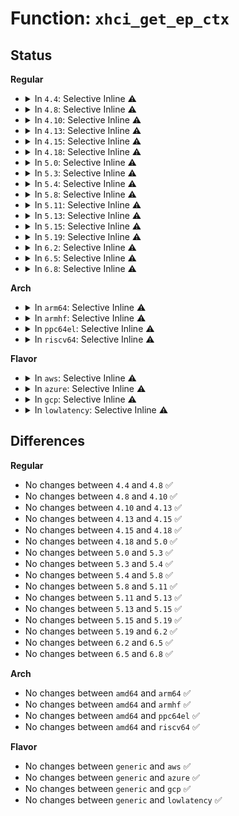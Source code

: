 # Function: <code>xhci_get_ep_ctx</code>

## Status
<b>Regular</b>
<ul>
<li>
<details>
<summary>In <code>4.4</code>: Selective Inline ⚠️</summary>

```c
struct xhci_ep_ctx *xhci_get_ep_ctx(struct xhci_hcd *xhci, struct xhci_container_ctx *ctx, unsigned int ep_index);
```

**Collision:** Unique Global

**Inline:** Selective

**Transformation:** False

**Instances:**

```
In drivers/usb/host/xhci-mem.c (ffffffff81653d80)
Location: drivers/usb/host/xhci-mem.c:557
Inline: True
Inline callers:
  - drivers/usb/host/xhci-mem.c:xhci_copy_ep0_dequeue_into_input_ctx
  - drivers/usb/host/xhci-mem.c:xhci_setup_addressable_virt_dev
  - drivers/usb/host/xhci-mem.c:xhci_endpoint_init
  - drivers/usb/host/xhci-mem.c:xhci_endpoint_zero
  - drivers/usb/host/xhci-mem.c:xhci_update_bw_info
  - drivers/usb/host/xhci-mem.c:xhci_endpoint_copy
  - drivers/usb/host/xhci-mem.c:xhci_endpoint_copy
Direct callers:
  - drivers/usb/host/xhci.c:xhci_urb_enqueue
  - drivers/usb/host/xhci.c:xhci_urb_enqueue
  - drivers/usb/host/xhci.c:xhci_alloc_streams
  - drivers/usb/host/xhci.c:xhci_free_streams
  - drivers/usb/host/xhci.c:xhci_cleanup_stalled_ring
  - drivers/usb/host/xhci-ring.c:prepare_transfer
  - drivers/usb/host/xhci-ring.c:xhci_find_new_dequeue_state
  - drivers/usb/host/xhci-ring.c:xhci_queue_intr_tx
  - drivers/usb/host/xhci-ring.c:xhci_queue_isoc_tx_prepare
  - drivers/usb/host/xhci-ring.c:handle_cmd_completion
  - drivers/usb/host/xhci-ring.c:finish_td
  - drivers/usb/host/xhci-ring.c:handle_tx_event
  - drivers/usb/host/xhci-ring.c:handle_tx_event
  - drivers/usb/host/xhci-dbg.c:xhci_dbg_ctx
```
**Symbols:**

```
ffffffff81653d80-ffffffff81653daf: xhci_get_ep_ctx (STB_GLOBAL)
```
</details>
</li>
<li>
<details>
<summary>In <code>4.8</code>: Selective Inline ⚠️</summary>

```c
struct xhci_ep_ctx *xhci_get_ep_ctx(struct xhci_hcd *xhci, struct xhci_container_ctx *ctx, unsigned int ep_index);
```

**Collision:** Unique Global

**Inline:** Selective

**Transformation:** False

**Instances:**

```
In drivers/usb/host/xhci-mem.c (ffffffff816b5676)
Location: drivers/usb/host/xhci-mem.c:569
Inline: True
Inline callers:
  - drivers/usb/host/xhci-mem.c:xhci_endpoint_copy
  - drivers/usb/host/xhci-mem.c:xhci_endpoint_copy
  - drivers/usb/host/xhci-mem.c:xhci_update_bw_info
  - drivers/usb/host/xhci-mem.c:xhci_endpoint_zero
  - drivers/usb/host/xhci-mem.c:xhci_endpoint_init
  - drivers/usb/host/xhci-mem.c:xhci_setup_addressable_virt_dev
  - drivers/usb/host/xhci-mem.c:xhci_copy_ep0_dequeue_into_input_ctx
Direct callers:
  - drivers/usb/host/xhci.c:xhci_free_streams
  - drivers/usb/host/xhci.c:xhci_alloc_streams
  - drivers/usb/host/xhci.c:xhci_cleanup_stalled_ring
  - drivers/usb/host/xhci.c:xhci_urb_enqueue
  - drivers/usb/host/xhci.c:xhci_urb_enqueue
  - drivers/usb/host/xhci-ring.c:xhci_queue_isoc_tx_prepare
  - drivers/usb/host/xhci-ring.c:xhci_queue_intr_tx
  - drivers/usb/host/xhci-ring.c:prepare_transfer
  - drivers/usb/host/xhci-ring.c:handle_tx_event
  - drivers/usb/host/xhci-ring.c:handle_tx_event
  - drivers/usb/host/xhci-ring.c:handle_cmd_completion
  - drivers/usb/host/xhci-ring.c:xhci_find_new_dequeue_state
  - drivers/usb/host/xhci-dbg.c:xhci_dbg_ctx
```
**Symbols:**

```
ffffffff816b4810-ffffffff816b483f: xhci_get_ep_ctx (STB_GLOBAL)
```
</details>
</li>
<li>
<details>
<summary>In <code>4.10</code>: Selective Inline ⚠️</summary>

```c
struct xhci_ep_ctx *xhci_get_ep_ctx(struct xhci_hcd *xhci, struct xhci_container_ctx *ctx, unsigned int ep_index);
```

**Collision:** Unique Global

**Inline:** Selective

**Transformation:** False

**Instances:**

```
In drivers/usb/host/xhci-mem.c (ffffffff816e3826)
Location: drivers/usb/host/xhci-mem.c:569
Inline: True
Inline callers:
  - drivers/usb/host/xhci-mem.c:xhci_endpoint_copy
  - drivers/usb/host/xhci-mem.c:xhci_endpoint_copy
  - drivers/usb/host/xhci-mem.c:xhci_update_bw_info
  - drivers/usb/host/xhci-mem.c:xhci_endpoint_zero
  - drivers/usb/host/xhci-mem.c:xhci_endpoint_init
  - drivers/usb/host/xhci-mem.c:xhci_setup_addressable_virt_dev
  - drivers/usb/host/xhci-mem.c:xhci_copy_ep0_dequeue_into_input_ctx
Direct callers:
  - drivers/usb/host/xhci.c:xhci_free_streams
  - drivers/usb/host/xhci.c:xhci_alloc_streams
  - drivers/usb/host/xhci.c:xhci_cleanup_stalled_ring
  - drivers/usb/host/xhci.c:xhci_urb_enqueue
  - drivers/usb/host/xhci.c:xhci_urb_enqueue
  - drivers/usb/host/xhci-ring.c:xhci_queue_isoc_tx_prepare
  - drivers/usb/host/xhci-ring.c:xhci_queue_intr_tx
  - drivers/usb/host/xhci-ring.c:prepare_transfer
  - drivers/usb/host/xhci-ring.c:handle_tx_event
  - drivers/usb/host/xhci-ring.c:handle_tx_event
  - drivers/usb/host/xhci-ring.c:handle_cmd_completion
  - drivers/usb/host/xhci-ring.c:xhci_find_new_dequeue_state
  - drivers/usb/host/xhci-dbg.c:xhci_dbg_ctx
```
**Symbols:**

```
ffffffff816e29c0-ffffffff816e29ef: xhci_get_ep_ctx (STB_GLOBAL)
```
</details>
</li>
<li>
<details>
<summary>In <code>4.13</code>: Selective Inline ⚠️</summary>

```c
struct xhci_ep_ctx *xhci_get_ep_ctx(struct xhci_hcd *xhci, struct xhci_container_ctx *ctx, unsigned int ep_index);
```

**Collision:** Unique Global

**Inline:** Selective

**Transformation:** False

**Instances:**

```
In drivers/usb/host/xhci-mem.c (ffffffff816f7866)
Location: drivers/usb/host/xhci-mem.c:523
Inline: True
Inline callers:
  - drivers/usb/host/xhci-mem.c:xhci_endpoint_copy
  - drivers/usb/host/xhci-mem.c:xhci_endpoint_copy
  - drivers/usb/host/xhci-mem.c:xhci_update_bw_info
  - drivers/usb/host/xhci-mem.c:xhci_endpoint_zero
  - drivers/usb/host/xhci-mem.c:xhci_endpoint_init
  - drivers/usb/host/xhci-mem.c:xhci_setup_addressable_virt_dev
  - drivers/usb/host/xhci-mem.c:xhci_copy_ep0_dequeue_into_input_ctx
Direct callers:
  - drivers/usb/host/xhci.c:xhci_free_streams
  - drivers/usb/host/xhci.c:xhci_alloc_streams
  - drivers/usb/host/xhci.c:xhci_cleanup_stalled_ring
  - drivers/usb/host/xhci.c:xhci_urb_enqueue
  - drivers/usb/host/xhci.c:xhci_urb_enqueue
  - drivers/usb/host/xhci-ring.c:xhci_queue_isoc_tx_prepare
  - drivers/usb/host/xhci-ring.c:xhci_queue_intr_tx
  - drivers/usb/host/xhci-ring.c:prepare_transfer
  - drivers/usb/host/xhci-ring.c:handle_tx_event
  - drivers/usb/host/xhci-ring.c:handle_tx_event
  - drivers/usb/host/xhci-ring.c:handle_cmd_completion
  - drivers/usb/host/xhci-ring.c:handle_cmd_completion
  - drivers/usb/host/xhci-ring.c:handle_cmd_completion
  - drivers/usb/host/xhci-ring.c:handle_cmd_completion
  - drivers/usb/host/xhci-ring.c:handle_cmd_completion
  - drivers/usb/host/xhci-ring.c:xhci_find_new_dequeue_state
```
**Symbols:**

```
ffffffff816f6ac0-ffffffff816f6aef: xhci_get_ep_ctx (STB_GLOBAL)
```
</details>
</li>
<li>
<details>
<summary>In <code>4.15</code>: Selective Inline ⚠️</summary>

```c
struct xhci_ep_ctx *xhci_get_ep_ctx(struct xhci_hcd *xhci, struct xhci_container_ctx *ctx, unsigned int ep_index);
```

**Collision:** Unique Global

**Inline:** Selective

**Transformation:** False

**Instances:**

```
In drivers/usb/host/xhci-mem.c (ffffffff817645a6)
Location: drivers/usb/host/xhci-mem.c:510
Inline: True
Inline callers:
  - drivers/usb/host/xhci-mem.c:xhci_endpoint_copy
  - drivers/usb/host/xhci-mem.c:xhci_endpoint_copy
  - drivers/usb/host/xhci-mem.c:xhci_update_bw_info
  - drivers/usb/host/xhci-mem.c:xhci_endpoint_zero
  - drivers/usb/host/xhci-mem.c:xhci_endpoint_init
  - drivers/usb/host/xhci-mem.c:xhci_setup_addressable_virt_dev
  - drivers/usb/host/xhci-mem.c:xhci_copy_ep0_dequeue_into_input_ctx
Direct callers:
  - drivers/usb/host/xhci.c:xhci_free_streams
  - drivers/usb/host/xhci.c:xhci_alloc_streams
  - drivers/usb/host/xhci.c:xhci_cleanup_stalled_ring
  - drivers/usb/host/xhci.c:xhci_urb_enqueue
  - drivers/usb/host/xhci.c:xhci_urb_enqueue
  - drivers/usb/host/xhci-ring.c:xhci_queue_isoc_tx_prepare
  - drivers/usb/host/xhci-ring.c:xhci_queue_intr_tx
  - drivers/usb/host/xhci-ring.c:prepare_transfer
  - drivers/usb/host/xhci-ring.c:handle_tx_event
  - drivers/usb/host/xhci-ring.c:handle_tx_event
  - drivers/usb/host/xhci-ring.c:handle_cmd_completion
  - drivers/usb/host/xhci-ring.c:handle_cmd_completion
  - drivers/usb/host/xhci-ring.c:handle_cmd_completion
  - drivers/usb/host/xhci-ring.c:handle_cmd_completion
  - drivers/usb/host/xhci-ring.c:handle_cmd_completion
  - drivers/usb/host/xhci-ring.c:xhci_find_new_dequeue_state
  - drivers/usb/host/xhci-debugfs.c:xhci_endpoint_context_show
```
**Symbols:**

```
ffffffff81763530-ffffffff8176355f: xhci_get_ep_ctx (STB_GLOBAL)
```
</details>
</li>
<li>
<details>
<summary>In <code>4.18</code>: Selective Inline ⚠️</summary>

```c
struct xhci_ep_ctx *xhci_get_ep_ctx(struct xhci_hcd *xhci, struct xhci_container_ctx *ctx, unsigned int ep_index);
```

**Collision:** Unique Global

**Inline:** Selective

**Transformation:** False

**Instances:**

```
In drivers/usb/host/xhci-mem.c (ffffffff817a4815)
Location: drivers/usb/host/xhci-mem.c:514
Inline: True
Inline callers:
  - drivers/usb/host/xhci-mem.c:xhci_endpoint_copy
  - drivers/usb/host/xhci-mem.c:xhci_endpoint_copy
  - drivers/usb/host/xhci-mem.c:xhci_update_bw_info
  - drivers/usb/host/xhci-mem.c:xhci_endpoint_zero
  - drivers/usb/host/xhci-mem.c:xhci_endpoint_init
  - drivers/usb/host/xhci-mem.c:xhci_setup_addressable_virt_dev
  - drivers/usb/host/xhci-mem.c:xhci_copy_ep0_dequeue_into_input_ctx
Direct callers:
  - drivers/usb/host/xhci.c:xhci_free_streams
  - drivers/usb/host/xhci.c:xhci_alloc_streams
  - drivers/usb/host/xhci.c:xhci_cleanup_stalled_ring
  - drivers/usb/host/xhci.c:xhci_urb_enqueue
  - drivers/usb/host/xhci.c:xhci_urb_enqueue
  - drivers/usb/host/xhci-ring.c:xhci_queue_isoc_tx_prepare
  - drivers/usb/host/xhci-ring.c:xhci_queue_intr_tx
  - drivers/usb/host/xhci-ring.c:prepare_transfer
  - drivers/usb/host/xhci-ring.c:handle_tx_event
  - drivers/usb/host/xhci-ring.c:handle_tx_event
  - drivers/usb/host/xhci-ring.c:finish_td
  - drivers/usb/host/xhci-ring.c:handle_cmd_completion
  - drivers/usb/host/xhci-ring.c:handle_cmd_completion
  - drivers/usb/host/xhci-ring.c:handle_cmd_completion
  - drivers/usb/host/xhci-ring.c:handle_cmd_completion
  - drivers/usb/host/xhci-ring.c:handle_cmd_completion
  - drivers/usb/host/xhci-ring.c:xhci_find_new_dequeue_state
  - drivers/usb/host/xhci-debugfs.c:xhci_endpoint_context_show
```
**Symbols:**

```
ffffffff817a3780-ffffffff817a37af: xhci_get_ep_ctx (STB_GLOBAL)
```
</details>
</li>
<li>
<details>
<summary>In <code>5.0</code>: Selective Inline ⚠️</summary>

```c
struct xhci_ep_ctx *xhci_get_ep_ctx(struct xhci_hcd *xhci, struct xhci_container_ctx *ctx, unsigned int ep_index);
```

**Collision:** Unique Global

**Inline:** Selective

**Transformation:** False

**Instances:**

```
In drivers/usb/host/xhci-mem.c (ffffffff817caba5)
Location: drivers/usb/host/xhci-mem.c:514
Inline: True
Inline callers:
  - drivers/usb/host/xhci-mem.c:xhci_endpoint_copy
  - drivers/usb/host/xhci-mem.c:xhci_endpoint_copy
  - drivers/usb/host/xhci-mem.c:xhci_update_bw_info
  - drivers/usb/host/xhci-mem.c:xhci_endpoint_zero
  - drivers/usb/host/xhci-mem.c:xhci_endpoint_init
  - drivers/usb/host/xhci-mem.c:xhci_setup_addressable_virt_dev
  - drivers/usb/host/xhci-mem.c:xhci_copy_ep0_dequeue_into_input_ctx
Direct callers:
  - drivers/usb/host/xhci.c:xhci_free_streams
  - drivers/usb/host/xhci.c:xhci_alloc_streams
  - drivers/usb/host/xhci.c:xhci_cleanup_stalled_ring
  - drivers/usb/host/xhci.c:xhci_urb_enqueue
  - drivers/usb/host/xhci.c:xhci_urb_enqueue
  - drivers/usb/host/xhci-ring.c:xhci_queue_isoc_tx_prepare
  - drivers/usb/host/xhci-ring.c:xhci_queue_intr_tx
  - drivers/usb/host/xhci-ring.c:prepare_transfer
  - drivers/usb/host/xhci-ring.c:handle_tx_event
  - drivers/usb/host/xhci-ring.c:handle_tx_event
  - drivers/usb/host/xhci-ring.c:finish_td
  - drivers/usb/host/xhci-ring.c:handle_cmd_completion
  - drivers/usb/host/xhci-ring.c:handle_cmd_completion
  - drivers/usb/host/xhci-ring.c:handle_cmd_completion
  - drivers/usb/host/xhci-ring.c:handle_cmd_completion
  - drivers/usb/host/xhci-ring.c:handle_cmd_completion
  - drivers/usb/host/xhci-ring.c:xhci_find_new_dequeue_state
  - drivers/usb/host/xhci-debugfs.c:xhci_endpoint_context_show
```
**Symbols:**

```
ffffffff817c9aa0-ffffffff817c9acf: xhci_get_ep_ctx (STB_GLOBAL)
```
</details>
</li>
<li>
<details>
<summary>In <code>5.3</code>: Selective Inline ⚠️</summary>

```c
struct xhci_ep_ctx *xhci_get_ep_ctx(struct xhci_hcd *xhci, struct xhci_container_ctx *ctx, unsigned int ep_index);
```

**Collision:** Unique Global

**Inline:** Selective

**Transformation:** False

**Instances:**

```
In drivers/usb/host/xhci-mem.c (ffffffff8180af95)
Location: drivers/usb/host/xhci-mem.c:514
Inline: True
Inline callers:
  - drivers/usb/host/xhci-mem.c:xhci_endpoint_copy
  - drivers/usb/host/xhci-mem.c:xhci_endpoint_copy
  - drivers/usb/host/xhci-mem.c:xhci_update_bw_info
  - drivers/usb/host/xhci-mem.c:xhci_endpoint_zero
  - drivers/usb/host/xhci-mem.c:xhci_endpoint_init
  - drivers/usb/host/xhci-mem.c:xhci_setup_addressable_virt_dev
  - drivers/usb/host/xhci-mem.c:xhci_copy_ep0_dequeue_into_input_ctx
Direct callers:
  - drivers/usb/host/xhci.c:xhci_free_streams
  - drivers/usb/host/xhci.c:xhci_alloc_streams
  - drivers/usb/host/xhci.c:xhci_cleanup_stalled_ring
  - drivers/usb/host/xhci.c:xhci_urb_enqueue
  - drivers/usb/host/xhci.c:xhci_urb_enqueue
  - drivers/usb/host/xhci-ring.c:xhci_queue_isoc_tx_prepare
  - drivers/usb/host/xhci-ring.c:xhci_queue_intr_tx
  - drivers/usb/host/xhci-ring.c:prepare_transfer
  - drivers/usb/host/xhci-ring.c:handle_tx_event
  - drivers/usb/host/xhci-ring.c:handle_tx_event
  - drivers/usb/host/xhci-ring.c:finish_td
  - drivers/usb/host/xhci-ring.c:handle_cmd_completion
  - drivers/usb/host/xhci-ring.c:handle_cmd_completion
  - drivers/usb/host/xhci-ring.c:xhci_find_new_dequeue_state
  - drivers/usb/host/xhci-debugfs.c:xhci_endpoint_context_show
```
**Symbols:**

```
ffffffff81809ec0-ffffffff81809eef: xhci_get_ep_ctx (STB_GLOBAL)
```
</details>
</li>
<li>
<details>
<summary>In <code>5.4</code>: Selective Inline ⚠️</summary>

```c
struct xhci_ep_ctx *xhci_get_ep_ctx(struct xhci_hcd *xhci, struct xhci_container_ctx *ctx, unsigned int ep_index);
```

**Collision:** Unique Global

**Inline:** Selective

**Transformation:** False

**Instances:**

```
In drivers/usb/host/xhci-mem.c (ffffffff8183bf55)
Location: drivers/usb/host/xhci-mem.c:514
Inline: True
Inline callers:
  - drivers/usb/host/xhci-mem.c:xhci_endpoint_copy
  - drivers/usb/host/xhci-mem.c:xhci_endpoint_copy
  - drivers/usb/host/xhci-mem.c:xhci_update_bw_info
  - drivers/usb/host/xhci-mem.c:xhci_endpoint_zero
  - drivers/usb/host/xhci-mem.c:xhci_endpoint_init
  - drivers/usb/host/xhci-mem.c:xhci_setup_addressable_virt_dev
  - drivers/usb/host/xhci-mem.c:xhci_copy_ep0_dequeue_into_input_ctx
Direct callers:
  - drivers/usb/host/xhci.c:xhci_free_streams
  - drivers/usb/host/xhci.c:xhci_alloc_streams
  - drivers/usb/host/xhci.c:xhci_cleanup_stalled_ring
  - drivers/usb/host/xhci.c:xhci_urb_enqueue
  - drivers/usb/host/xhci.c:xhci_urb_enqueue
  - drivers/usb/host/xhci-ring.c:xhci_queue_isoc_tx_prepare
  - drivers/usb/host/xhci-ring.c:xhci_queue_intr_tx
  - drivers/usb/host/xhci-ring.c:prepare_transfer
  - drivers/usb/host/xhci-ring.c:handle_tx_event
  - drivers/usb/host/xhci-ring.c:handle_tx_event
  - drivers/usb/host/xhci-ring.c:finish_td
  - drivers/usb/host/xhci-ring.c:handle_cmd_completion
  - drivers/usb/host/xhci-ring.c:handle_cmd_completion
  - drivers/usb/host/xhci-ring.c:xhci_find_new_dequeue_state
  - drivers/usb/host/xhci-debugfs.c:xhci_endpoint_context_show
```
**Symbols:**

```
ffffffff8183ae40-ffffffff8183ae6f: xhci_get_ep_ctx (STB_GLOBAL)
```
</details>
</li>
<li>
<details>
<summary>In <code>5.8</code>: Selective Inline ⚠️</summary>

```c
struct xhci_ep_ctx *xhci_get_ep_ctx(struct xhci_hcd *xhci, struct xhci_container_ctx *ctx, unsigned int ep_index);
```

**Collision:** Unique Global

**Inline:** Selective

**Transformation:** False

**Instances:**

```
In drivers/usb/host/xhci-mem.c (ffffffff8190ed25)
Location: drivers/usb/host/xhci-mem.c:514
Inline: True
Inline callers:
  - drivers/usb/host/xhci-mem.c:xhci_endpoint_copy
  - drivers/usb/host/xhci-mem.c:xhci_endpoint_copy
  - drivers/usb/host/xhci-mem.c:xhci_update_bw_info
  - drivers/usb/host/xhci-mem.c:xhci_endpoint_zero
  - drivers/usb/host/xhci-mem.c:xhci_endpoint_init
  - drivers/usb/host/xhci-mem.c:xhci_setup_addressable_virt_dev
  - drivers/usb/host/xhci-mem.c:xhci_copy_ep0_dequeue_into_input_ctx
Direct callers:
  - drivers/usb/host/xhci.c:xhci_free_streams
  - drivers/usb/host/xhci.c:xhci_alloc_streams
  - drivers/usb/host/xhci.c:xhci_setup_input_ctx_for_quirk
  - drivers/usb/host/xhci.c:xhci_zero_in_ctx
  - drivers/usb/host/xhci.c:xhci_check_maxpacket
  - drivers/usb/host/xhci.c:xhci_check_maxpacket
  - drivers/usb/host/xhci-ring.c:xhci_queue_isoc_tx_prepare
  - drivers/usb/host/xhci-ring.c:xhci_queue_intr_tx
  - drivers/usb/host/xhci-ring.c:prepare_transfer
  - drivers/usb/host/xhci-ring.c:handle_tx_event
  - drivers/usb/host/xhci-ring.c:xhci_handle_cmd_reset_ep
  - drivers/usb/host/xhci-ring.c:xhci_find_new_dequeue_state
  - drivers/usb/host/xhci-debugfs.c:xhci_endpoint_context_show
```
**Symbols:**

```
ffffffff8190d890-ffffffff8190d8bf: xhci_get_ep_ctx (STB_GLOBAL)
```
</details>
</li>
<li>
<details>
<summary>In <code>5.11</code>: Selective Inline ⚠️</summary>

```c
struct xhci_ep_ctx *xhci_get_ep_ctx(struct xhci_hcd *xhci, struct xhci_container_ctx *ctx, unsigned int ep_index);
```

**Collision:** Unique Global

**Inline:** Selective

**Transformation:** False

**Instances:**

```
In drivers/usb/host/xhci-mem.c (ffffffff81916893)
Location: drivers/usb/host/xhci-mem.c:523
Inline: True
Inline callers:
  - drivers/usb/host/xhci-mem.c:xhci_endpoint_copy
  - drivers/usb/host/xhci-mem.c:xhci_endpoint_copy
  - drivers/usb/host/xhci-mem.c:xhci_update_bw_info
  - drivers/usb/host/xhci-mem.c:xhci_endpoint_zero
  - drivers/usb/host/xhci-mem.c:xhci_endpoint_init
  - drivers/usb/host/xhci-mem.c:xhci_setup_addressable_virt_dev
  - drivers/usb/host/xhci-mem.c:xhci_copy_ep0_dequeue_into_input_ctx
Direct callers:
  - drivers/usb/host/xhci.c:xhci_free_streams
  - drivers/usb/host/xhci.c:xhci_alloc_streams
  - drivers/usb/host/xhci.c:xhci_setup_input_ctx_for_quirk
  - drivers/usb/host/xhci.c:xhci_zero_in_ctx
  - drivers/usb/host/xhci.c:xhci_check_maxpacket
  - drivers/usb/host/xhci.c:xhci_check_maxpacket
  - drivers/usb/host/xhci-ring.c:xhci_queue_isoc_tx_prepare
  - drivers/usb/host/xhci-ring.c:xhci_queue_intr_tx
  - drivers/usb/host/xhci-ring.c:prepare_transfer
  - drivers/usb/host/xhci-ring.c:handle_tx_event
  - drivers/usb/host/xhci-ring.c:xhci_handle_cmd_reset_ep
  - drivers/usb/host/xhci-ring.c:xhci_find_new_dequeue_state
  - drivers/usb/host/xhci-debugfs.c:xhci_endpoint_context_show
```
**Symbols:**

```
ffffffff81915430-ffffffff8191545f: xhci_get_ep_ctx (STB_GLOBAL)
```
</details>
</li>
<li>
<details>
<summary>In <code>5.13</code>: Selective Inline ⚠️</summary>

```c
struct xhci_ep_ctx *xhci_get_ep_ctx(struct xhci_hcd *xhci, struct xhci_container_ctx *ctx, unsigned int ep_index);
```

**Collision:** Unique Global

**Inline:** Selective

**Transformation:** False

**Instances:**

```
In drivers/usb/host/xhci-mem.c (ffffffff818f9d13)
Location: drivers/usb/host/xhci-mem.c:523
Inline: True
Inline callers:
  - drivers/usb/host/xhci-mem.c:xhci_endpoint_copy
  - drivers/usb/host/xhci-mem.c:xhci_endpoint_copy
  - drivers/usb/host/xhci-mem.c:xhci_update_bw_info
  - drivers/usb/host/xhci-mem.c:xhci_endpoint_zero
  - drivers/usb/host/xhci-mem.c:xhci_endpoint_init
  - drivers/usb/host/xhci-mem.c:xhci_setup_addressable_virt_dev
  - drivers/usb/host/xhci-mem.c:xhci_copy_ep0_dequeue_into_input_ctx
Direct callers:
  - drivers/usb/host/xhci.c:xhci_free_streams
  - drivers/usb/host/xhci.c:xhci_alloc_streams
  - drivers/usb/host/xhci.c:xhci_zero_in_ctx
  - drivers/usb/host/xhci.c:xhci_check_maxpacket
  - drivers/usb/host/xhci.c:xhci_check_maxpacket
  - drivers/usb/host/xhci-ring.c:xhci_queue_isoc_tx_prepare
  - drivers/usb/host/xhci-ring.c:xhci_queue_intr_tx
  - drivers/usb/host/xhci-ring.c:prepare_transfer
  - drivers/usb/host/xhci-ring.c:handle_tx_event
  - drivers/usb/host/xhci-ring.c:xhci_handle_cmd_reset_ep
  - drivers/usb/host/xhci-debugfs.c:xhci_endpoint_context_show
```
**Symbols:**

```
ffffffff818f6b90-ffffffff818f6bbf: xhci_get_ep_ctx (STB_GLOBAL)
```
</details>
</li>
<li>
<details>
<summary>In <code>5.15</code>: Selective Inline ⚠️</summary>

```c
struct xhci_ep_ctx *xhci_get_ep_ctx(struct xhci_hcd *xhci, struct xhci_container_ctx *ctx, unsigned int ep_index);
```

**Collision:** Unique Global

**Inline:** Selective

**Transformation:** False

**Instances:**

```
In drivers/usb/host/xhci-mem.c (ffffffff819989a3)
Location: drivers/usb/host/xhci-mem.c:523
Inline: True
Inline callers:
  - drivers/usb/host/xhci-mem.c:xhci_endpoint_copy
  - drivers/usb/host/xhci-mem.c:xhci_endpoint_copy
  - drivers/usb/host/xhci-mem.c:xhci_update_bw_info
  - drivers/usb/host/xhci-mem.c:xhci_endpoint_zero
  - drivers/usb/host/xhci-mem.c:xhci_endpoint_init
  - drivers/usb/host/xhci-mem.c:xhci_setup_addressable_virt_dev
  - drivers/usb/host/xhci-mem.c:xhci_copy_ep0_dequeue_into_input_ctx
Direct callers:
  - drivers/usb/host/xhci.c:xhci_free_streams
  - drivers/usb/host/xhci.c:xhci_alloc_streams
  - drivers/usb/host/xhci.c:xhci_zero_in_ctx
  - drivers/usb/host/xhci.c:xhci_check_maxpacket
  - drivers/usb/host/xhci.c:xhci_check_maxpacket
  - drivers/usb/host/xhci-ring.c:xhci_queue_isoc_tx_prepare
  - drivers/usb/host/xhci-ring.c:xhci_queue_intr_tx
  - drivers/usb/host/xhci-ring.c:prepare_transfer
  - drivers/usb/host/xhci-ring.c:handle_tx_event
  - drivers/usb/host/xhci-ring.c:xhci_handle_cmd_reset_ep
  - drivers/usb/host/xhci-ring.c:xhci_move_dequeue_past_td
  - drivers/usb/host/xhci-debugfs.c:xhci_endpoint_context_show
```
**Symbols:**

```
ffffffff81994fb0-ffffffff81994fdf: xhci_get_ep_ctx (STB_GLOBAL)
```
</details>
</li>
<li>
<details>
<summary>In <code>5.19</code>: Selective Inline ⚠️</summary>

```c
struct xhci_ep_ctx *xhci_get_ep_ctx(struct xhci_hcd *xhci, struct xhci_container_ctx *ctx, unsigned int ep_index);
```

**Collision:** Unique Global

**Inline:** Selective

**Transformation:** False

**Instances:**

```
In drivers/usb/host/xhci-mem.c (ffffffff81af596f)
Location: drivers/usb/host/xhci-mem.c:522
Inline: True
Inline callers:
  - drivers/usb/host/xhci-mem.c:xhci_endpoint_copy
  - drivers/usb/host/xhci-mem.c:xhci_endpoint_copy
  - drivers/usb/host/xhci-mem.c:xhci_update_bw_info
  - drivers/usb/host/xhci-mem.c:xhci_endpoint_zero
  - drivers/usb/host/xhci-mem.c:xhci_endpoint_init
  - drivers/usb/host/xhci-mem.c:xhci_setup_addressable_virt_dev
  - drivers/usb/host/xhci-mem.c:xhci_copy_ep0_dequeue_into_input_ctx
Direct callers:
  - drivers/usb/host/xhci.c:xhci_free_streams
  - drivers/usb/host/xhci.c:xhci_alloc_streams
  - drivers/usb/host/xhci.c:xhci_zero_in_ctx
  - drivers/usb/host/xhci.c:xhci_check_maxpacket
  - drivers/usb/host/xhci.c:xhci_check_maxpacket
  - drivers/usb/host/xhci-ring.c:xhci_queue_isoc_tx_prepare
  - drivers/usb/host/xhci-ring.c:xhci_queue_intr_tx
  - drivers/usb/host/xhci-ring.c:prepare_transfer
  - drivers/usb/host/xhci-ring.c:handle_tx_event
  - drivers/usb/host/xhci-ring.c:handle_cmd_completion
  - drivers/usb/host/xhci-ring.c:handle_cmd_completion
  - drivers/usb/host/xhci-ring.c:xhci_move_dequeue_past_td
  - drivers/usb/host/xhci-debugfs.c:xhci_endpoint_context_show
```
**Symbols:**

```
ffffffff81af1c50-ffffffff81af1c88: xhci_get_ep_ctx (STB_GLOBAL)
```
</details>
</li>
<li>
<details>
<summary>In <code>6.2</code>: Selective Inline ⚠️</summary>

```c
struct xhci_ep_ctx *xhci_get_ep_ctx(struct xhci_hcd *xhci, struct xhci_container_ctx *ctx, unsigned int ep_index);
```

**Collision:** Unique Global

**Inline:** Selective

**Transformation:** False

**Instances:**

```
In drivers/usb/host/xhci-mem.c (ffffffff81c8321f)
Location: drivers/usb/host/xhci-mem.c:522
Inline: True
Inline callers:
  - drivers/usb/host/xhci-mem.c:xhci_endpoint_copy
  - drivers/usb/host/xhci-mem.c:xhci_endpoint_copy
  - drivers/usb/host/xhci-mem.c:xhci_update_bw_info
  - drivers/usb/host/xhci-mem.c:xhci_endpoint_zero
  - drivers/usb/host/xhci-mem.c:xhci_endpoint_init
  - drivers/usb/host/xhci-mem.c:xhci_setup_addressable_virt_dev
  - drivers/usb/host/xhci-mem.c:xhci_copy_ep0_dequeue_into_input_ctx
Direct callers:
  - drivers/usb/host/xhci.c:xhci_free_streams
  - drivers/usb/host/xhci.c:xhci_alloc_streams
  - drivers/usb/host/xhci.c:xhci_zero_in_ctx
  - drivers/usb/host/xhci.c:xhci_check_maxpacket
  - drivers/usb/host/xhci.c:xhci_check_maxpacket
  - drivers/usb/host/xhci-ring.c:xhci_queue_isoc_tx_prepare
  - drivers/usb/host/xhci-ring.c:xhci_queue_intr_tx
  - drivers/usb/host/xhci-ring.c:prepare_transfer
  - drivers/usb/host/xhci-ring.c:handle_tx_event
  - drivers/usb/host/xhci-ring.c:handle_cmd_completion
  - drivers/usb/host/xhci-ring.c:handle_cmd_completion
  - drivers/usb/host/xhci-ring.c:xhci_move_dequeue_past_td
  - drivers/usb/host/xhci-debugfs.c:xhci_endpoint_context_show
```
**Symbols:**

```
ffffffff81c7ee30-ffffffff81c7ee68: xhci_get_ep_ctx (STB_GLOBAL)
```
</details>
</li>
<li>
<details>
<summary>In <code>6.5</code>: Selective Inline ⚠️</summary>

```c
struct xhci_ep_ctx *xhci_get_ep_ctx(struct xhci_hcd *xhci, struct xhci_container_ctx *ctx, unsigned int ep_index);
```

**Collision:** Unique Global

**Inline:** Selective

**Transformation:** False

**Instances:**

```
In drivers/usb/host/xhci-mem.c (ffffffff81ce9f5f)
Location: drivers/usb/host/xhci-mem.c:514
Inline: True
Inline callers:
  - drivers/usb/host/xhci-mem.c:xhci_endpoint_copy
  - drivers/usb/host/xhci-mem.c:xhci_endpoint_copy
  - drivers/usb/host/xhci-mem.c:xhci_update_bw_info
  - drivers/usb/host/xhci-mem.c:xhci_endpoint_zero
  - drivers/usb/host/xhci-mem.c:xhci_endpoint_init
  - drivers/usb/host/xhci-mem.c:xhci_setup_addressable_virt_dev
  - drivers/usb/host/xhci-mem.c:xhci_copy_ep0_dequeue_into_input_ctx
Direct callers:
  - drivers/usb/host/xhci.c:xhci_free_streams
  - drivers/usb/host/xhci.c:xhci_alloc_streams
  - drivers/usb/host/xhci.c:xhci_zero_in_ctx
  - drivers/usb/host/xhci.c:xhci_check_maxpacket
  - drivers/usb/host/xhci.c:xhci_check_maxpacket
  - drivers/usb/host/xhci-ring.c:xhci_queue_isoc_tx_prepare
  - drivers/usb/host/xhci-ring.c:xhci_queue_intr_tx
  - drivers/usb/host/xhci-ring.c:prepare_transfer
  - drivers/usb/host/xhci-ring.c:handle_tx_event
  - drivers/usb/host/xhci-ring.c:handle_cmd_completion
  - drivers/usb/host/xhci-ring.c:handle_cmd_completion
  - drivers/usb/host/xhci-ring.c:xhci_move_dequeue_past_td
  - drivers/usb/host/xhci-debugfs.c:xhci_endpoint_context_show
```
**Symbols:**

```
ffffffff81ce60b0-ffffffff81ce60e8: xhci_get_ep_ctx (STB_GLOBAL)
```
</details>
</li>
<li>
<details>
<summary>In <code>6.8</code>: Selective Inline ⚠️</summary>

```c
struct xhci_ep_ctx *xhci_get_ep_ctx(struct xhci_hcd *xhci, struct xhci_container_ctx *ctx, unsigned int ep_index);
```

**Collision:** Unique Global

**Inline:** Selective

**Transformation:** False

**Instances:**

```
In drivers/usb/host/xhci-mem.c (ffffffff81d9f78f)
Location: drivers/usb/host/xhci-mem.c:525
Inline: True
Inline callers:
  - drivers/usb/host/xhci-mem.c:xhci_endpoint_copy
  - drivers/usb/host/xhci-mem.c:xhci_endpoint_copy
  - drivers/usb/host/xhci-mem.c:xhci_update_bw_info
  - drivers/usb/host/xhci-mem.c:xhci_endpoint_zero
  - drivers/usb/host/xhci-mem.c:xhci_endpoint_init
  - drivers/usb/host/xhci-mem.c:xhci_setup_addressable_virt_dev
  - drivers/usb/host/xhci-mem.c:xhci_copy_ep0_dequeue_into_input_ctx
Direct callers:
  - drivers/usb/host/xhci.c:xhci_free_streams
  - drivers/usb/host/xhci.c:xhci_alloc_streams
  - drivers/usb/host/xhci.c:xhci_zero_in_ctx
  - drivers/usb/host/xhci-ring.c:xhci_queue_isoc_tx_prepare
  - drivers/usb/host/xhci-ring.c:xhci_queue_intr_tx
  - drivers/usb/host/xhci-ring.c:prepare_transfer
  - drivers/usb/host/xhci-ring.c:handle_cmd_completion
  - drivers/usb/host/xhci-ring.c:handle_cmd_completion
  - drivers/usb/host/xhci-ring.c:xhci_move_dequeue_past_td
  - drivers/usb/host/xhci-debugfs.c:xhci_endpoint_context_show
```
**Symbols:**

```
ffffffff81d9b1b0-ffffffff81d9b1e8: xhci_get_ep_ctx (STB_GLOBAL)
```
</details>
</li>
</ul>
<b>Arch</b>
<ul>
<li>
<details>
<summary>In <code>arm64</code>: Selective Inline ⚠️</summary>

```c
struct xhci_ep_ctx *xhci_get_ep_ctx(struct xhci_hcd *xhci, struct xhci_container_ctx *ctx, unsigned int ep_index);
```

**Collision:** Unique Global

**Inline:** Selective

**Transformation:** False

**Instances:**

```
In drivers/usb/host/xhci-mem.c (ffff800010a79cd0)
Location: drivers/usb/host/xhci-mem.c:514
Inline: True
Inline callers:
  - drivers/usb/host/xhci-mem.c:xhci_endpoint_copy
  - drivers/usb/host/xhci-mem.c:xhci_endpoint_copy
  - drivers/usb/host/xhci-mem.c:xhci_update_bw_info
  - drivers/usb/host/xhci-mem.c:xhci_endpoint_zero
  - drivers/usb/host/xhci-mem.c:xhci_endpoint_init
  - drivers/usb/host/xhci-mem.c:xhci_setup_addressable_virt_dev
  - drivers/usb/host/xhci-mem.c:xhci_copy_ep0_dequeue_into_input_ctx
Direct callers:
  - drivers/usb/host/xhci.c:xhci_free_streams
  - drivers/usb/host/xhci.c:xhci_alloc_streams
  - drivers/usb/host/xhci.c:xhci_cleanup_stalled_ring
  - drivers/usb/host/xhci.c:xhci_urb_enqueue
  - drivers/usb/host/xhci.c:xhci_urb_enqueue
  - drivers/usb/host/xhci-ring.c:xhci_queue_isoc_tx_prepare
  - drivers/usb/host/xhci-ring.c:xhci_queue_intr_tx
  - drivers/usb/host/xhci-ring.c:prepare_transfer
  - drivers/usb/host/xhci-ring.c:handle_tx_event
  - drivers/usb/host/xhci-ring.c:handle_tx_event
  - drivers/usb/host/xhci-ring.c:finish_td
  - drivers/usb/host/xhci-ring.c:handle_cmd_completion
  - drivers/usb/host/xhci-ring.c:handle_cmd_completion
  - drivers/usb/host/xhci-ring.c:xhci_find_new_dequeue_state
  - drivers/usb/host/xhci-mtk-sch.c:xhci_mtk_add_ep_quirk
  - drivers/usb/host/xhci-debugfs.c:xhci_endpoint_context_show
```
**Symbols:**

```
ffff800010a789c8-ffff800010a78a28: xhci_get_ep_ctx (STB_GLOBAL)
```
</details>
</li>
<li>
<details>
<summary>In <code>armhf</code>: Selective Inline ⚠️</summary>

```c
struct xhci_ep_ctx *xhci_get_ep_ctx(struct xhci_hcd *xhci, struct xhci_container_ctx *ctx, unsigned int ep_index);
```

**Collision:** Unique Global

**Inline:** Selective

**Transformation:** False

**Instances:**

```
In drivers/usb/host/xhci-mem.c (c0b4d6cc)
Location: drivers/usb/host/xhci-mem.c:514
Inline: True
Inline callers:
  - drivers/usb/host/xhci-mem.c:xhci_endpoint_copy
  - drivers/usb/host/xhci-mem.c:xhci_endpoint_copy
  - drivers/usb/host/xhci-mem.c:xhci_update_bw_info
  - drivers/usb/host/xhci-mem.c:xhci_endpoint_zero
  - drivers/usb/host/xhci-mem.c:xhci_endpoint_init
  - drivers/usb/host/xhci-mem.c:xhci_setup_addressable_virt_dev
  - drivers/usb/host/xhci-mem.c:xhci_copy_ep0_dequeue_into_input_ctx
Direct callers:
  - drivers/usb/host/xhci.c:xhci_free_streams
  - drivers/usb/host/xhci.c:xhci_alloc_streams
  - drivers/usb/host/xhci.c:xhci_cleanup_stalled_ring
  - drivers/usb/host/xhci.c:xhci_urb_enqueue
  - drivers/usb/host/xhci.c:xhci_urb_enqueue
  - drivers/usb/host/xhci-ring.c:xhci_queue_isoc_tx_prepare
  - drivers/usb/host/xhci-ring.c:xhci_queue_intr_tx
  - drivers/usb/host/xhci-ring.c:prepare_transfer
  - drivers/usb/host/xhci-ring.c:handle_tx_event
  - drivers/usb/host/xhci-ring.c:handle_tx_event
  - drivers/usb/host/xhci-ring.c:finish_td
  - drivers/usb/host/xhci-ring.c:handle_cmd_completion
  - drivers/usb/host/xhci-ring.c:handle_cmd_completion
  - drivers/usb/host/xhci-ring.c:xhci_handle_cmd_set_deq
  - drivers/usb/host/xhci-ring.c:xhci_find_new_dequeue_state
  - drivers/usb/host/xhci-mtk-sch.c:xhci_mtk_add_ep_quirk
  - drivers/usb/host/xhci-debugfs.c:xhci_endpoint_context_show
```
**Symbols:**

```
c0b4c590-c0b4c5d0: xhci_get_ep_ctx (STB_GLOBAL)
```
</details>
</li>
<li>
<details>
<summary>In <code>ppc64el</code>: Selective Inline ⚠️</summary>

```c
struct xhci_ep_ctx *xhci_get_ep_ctx(struct xhci_hcd *xhci, struct xhci_container_ctx *ctx, unsigned int ep_index);
```

**Collision:** Unique Global

**Inline:** Selective

**Transformation:** False

**Instances:**

```
In drivers/usb/host/xhci-mem.c (c000000000b51408)
Location: drivers/usb/host/xhci-mem.c:514
Inline: True
Inline callers:
  - drivers/usb/host/xhci-mem.c:xhci_endpoint_copy
  - drivers/usb/host/xhci-mem.c:xhci_endpoint_copy
  - drivers/usb/host/xhci-mem.c:xhci_update_bw_info
  - drivers/usb/host/xhci-mem.c:xhci_endpoint_zero
  - drivers/usb/host/xhci-mem.c:xhci_endpoint_init
  - drivers/usb/host/xhci-mem.c:xhci_setup_addressable_virt_dev
  - drivers/usb/host/xhci-mem.c:xhci_copy_ep0_dequeue_into_input_ctx
Direct callers:
  - drivers/usb/host/xhci.c:xhci_free_streams
  - drivers/usb/host/xhci.c:xhci_alloc_streams
  - drivers/usb/host/xhci.c:xhci_cleanup_stalled_ring
  - drivers/usb/host/xhci.c:xhci_urb_enqueue
  - drivers/usb/host/xhci.c:xhci_urb_enqueue
  - drivers/usb/host/xhci-ring.c:xhci_queue_isoc_tx_prepare
  - drivers/usb/host/xhci-ring.c:xhci_queue_intr_tx
  - drivers/usb/host/xhci-ring.c:prepare_transfer
  - drivers/usb/host/xhci-ring.c:handle_tx_event
  - drivers/usb/host/xhci-ring.c:handle_tx_event
  - drivers/usb/host/xhci-ring.c:finish_td
  - drivers/usb/host/xhci-ring.c:handle_cmd_completion
  - drivers/usb/host/xhci-ring.c:handle_cmd_completion
  - drivers/usb/host/xhci-ring.c:xhci_find_new_dequeue_state
  - drivers/usb/host/xhci-debugfs.c:xhci_endpoint_context_show
```
**Symbols:**

```
c000000000b4fe30-c000000000b4fe8c: xhci_get_ep_ctx (STB_GLOBAL)
```
</details>
</li>
<li>
<details>
<summary>In <code>riscv64</code>: Selective Inline ⚠️</summary>

```c
struct xhci_ep_ctx *xhci_get_ep_ctx(struct xhci_hcd *xhci, struct xhci_container_ctx *ctx, unsigned int ep_index);
```

**Collision:** Unique Global

**Inline:** Selective

**Transformation:** False

**Instances:**

```
In drivers/usb/host/xhci-mem.c (ffffffe0006914a4)
Location: drivers/usb/host/xhci-mem.c:514
Inline: True
Inline callers:
  - drivers/usb/host/xhci-mem.c:xhci_endpoint_copy
  - drivers/usb/host/xhci-mem.c:xhci_endpoint_copy
  - drivers/usb/host/xhci-mem.c:xhci_update_bw_info
  - drivers/usb/host/xhci-mem.c:xhci_endpoint_zero
  - drivers/usb/host/xhci-mem.c:xhci_endpoint_init
  - drivers/usb/host/xhci-mem.c:xhci_setup_addressable_virt_dev
  - drivers/usb/host/xhci-mem.c:xhci_copy_ep0_dequeue_into_input_ctx
Direct callers:
  - drivers/usb/host/xhci.c:xhci_free_streams
  - drivers/usb/host/xhci.c:xhci_alloc_streams
  - drivers/usb/host/xhci.c:xhci_cleanup_stalled_ring
  - drivers/usb/host/xhci.c:xhci_urb_enqueue
  - drivers/usb/host/xhci.c:xhci_urb_enqueue
  - drivers/usb/host/xhci-ring.c:xhci_queue_isoc_tx_prepare
  - drivers/usb/host/xhci-ring.c:xhci_queue_intr_tx
  - drivers/usb/host/xhci-ring.c:prepare_transfer
  - drivers/usb/host/xhci-ring.c:handle_tx_event
  - drivers/usb/host/xhci-ring.c:handle_tx_event
  - drivers/usb/host/xhci-ring.c:finish_td
  - drivers/usb/host/xhci-ring.c:handle_cmd_completion
  - drivers/usb/host/xhci-ring.c:handle_cmd_completion
  - drivers/usb/host/xhci-ring.c:xhci_find_new_dequeue_state
  - drivers/usb/host/xhci-debugfs.c:xhci_endpoint_context_show
```
**Symbols:**

```
ffffffe000690440-ffffffe00069049a: xhci_get_ep_ctx (STB_GLOBAL)
```
</details>
</li>
</ul>
<b>Flavor</b>
<ul>
<li>
<details>
<summary>In <code>aws</code>: Selective Inline ⚠️</summary>

```c
struct xhci_ep_ctx *xhci_get_ep_ctx(struct xhci_hcd *xhci, struct xhci_container_ctx *ctx, unsigned int ep_index);
```

**Collision:** Unique Global

**Inline:** Selective

**Transformation:** False

**Instances:**

```
In drivers/usb/host/xhci-mem.c (ffffffff817f4305)
Location: drivers/usb/host/xhci-mem.c:514
Inline: True
Inline callers:
  - drivers/usb/host/xhci-mem.c:xhci_endpoint_copy
  - drivers/usb/host/xhci-mem.c:xhci_endpoint_copy
  - drivers/usb/host/xhci-mem.c:xhci_update_bw_info
  - drivers/usb/host/xhci-mem.c:xhci_endpoint_zero
  - drivers/usb/host/xhci-mem.c:xhci_endpoint_init
  - drivers/usb/host/xhci-mem.c:xhci_setup_addressable_virt_dev
  - drivers/usb/host/xhci-mem.c:xhci_copy_ep0_dequeue_into_input_ctx
Direct callers:
  - drivers/usb/host/xhci.c:xhci_free_streams
  - drivers/usb/host/xhci.c:xhci_alloc_streams
  - drivers/usb/host/xhci.c:xhci_cleanup_stalled_ring
  - drivers/usb/host/xhci.c:xhci_urb_enqueue
  - drivers/usb/host/xhci.c:xhci_urb_enqueue
  - drivers/usb/host/xhci-ring.c:xhci_queue_isoc_tx_prepare
  - drivers/usb/host/xhci-ring.c:xhci_queue_intr_tx
  - drivers/usb/host/xhci-ring.c:prepare_transfer
  - drivers/usb/host/xhci-ring.c:handle_tx_event
  - drivers/usb/host/xhci-ring.c:handle_tx_event
  - drivers/usb/host/xhci-ring.c:finish_td
  - drivers/usb/host/xhci-ring.c:handle_cmd_completion
  - drivers/usb/host/xhci-ring.c:handle_cmd_completion
  - drivers/usb/host/xhci-ring.c:xhci_find_new_dequeue_state
  - drivers/usb/host/xhci-debugfs.c:xhci_endpoint_context_show
```
**Symbols:**

```
ffffffff817f31f0-ffffffff817f321f: xhci_get_ep_ctx (STB_GLOBAL)
```
</details>
</li>
<li>
<details>
<summary>In <code>azure</code>: Selective Inline ⚠️</summary>

```c
struct xhci_ep_ctx *xhci_get_ep_ctx(struct xhci_hcd *xhci, struct xhci_container_ctx *ctx, unsigned int ep_index);
```

**Collision:** Unique Global

**Inline:** Selective

**Transformation:** False

**Instances:**

```
In drivers/usb/host/xhci-mem.c (ffffffff817b94a5)
Location: drivers/usb/host/xhci-mem.c:514
Inline: True
Inline callers:
  - drivers/usb/host/xhci-mem.c:xhci_endpoint_copy
  - drivers/usb/host/xhci-mem.c:xhci_endpoint_copy
  - drivers/usb/host/xhci-mem.c:xhci_update_bw_info
  - drivers/usb/host/xhci-mem.c:xhci_endpoint_zero
  - drivers/usb/host/xhci-mem.c:xhci_endpoint_init
  - drivers/usb/host/xhci-mem.c:xhci_setup_addressable_virt_dev
  - drivers/usb/host/xhci-mem.c:xhci_copy_ep0_dequeue_into_input_ctx
Direct callers:
  - drivers/usb/host/xhci.c:xhci_free_streams
  - drivers/usb/host/xhci.c:xhci_alloc_streams
  - drivers/usb/host/xhci.c:xhci_cleanup_stalled_ring
  - drivers/usb/host/xhci.c:xhci_urb_enqueue
  - drivers/usb/host/xhci.c:xhci_urb_enqueue
  - drivers/usb/host/xhci-ring.c:xhci_queue_isoc_tx_prepare
  - drivers/usb/host/xhci-ring.c:xhci_queue_intr_tx
  - drivers/usb/host/xhci-ring.c:prepare_transfer
  - drivers/usb/host/xhci-ring.c:handle_tx_event
  - drivers/usb/host/xhci-ring.c:handle_tx_event
  - drivers/usb/host/xhci-ring.c:finish_td
  - drivers/usb/host/xhci-ring.c:handle_cmd_completion
  - drivers/usb/host/xhci-ring.c:handle_cmd_completion
  - drivers/usb/host/xhci-ring.c:xhci_find_new_dequeue_state
  - drivers/usb/host/xhci-debugfs.c:xhci_endpoint_context_show
```
**Symbols:**

```
ffffffff817b8390-ffffffff817b83bf: xhci_get_ep_ctx (STB_GLOBAL)
```
</details>
</li>
<li>
<details>
<summary>In <code>gcp</code>: Selective Inline ⚠️</summary>

```c
struct xhci_ep_ctx *xhci_get_ep_ctx(struct xhci_hcd *xhci, struct xhci_container_ctx *ctx, unsigned int ep_index);
```

**Collision:** Unique Global

**Inline:** Selective

**Transformation:** False

**Instances:**

```
In drivers/usb/host/xhci-mem.c (ffffffff81830dd5)
Location: drivers/usb/host/xhci-mem.c:514
Inline: True
Inline callers:
  - drivers/usb/host/xhci-mem.c:xhci_endpoint_copy
  - drivers/usb/host/xhci-mem.c:xhci_endpoint_copy
  - drivers/usb/host/xhci-mem.c:xhci_update_bw_info
  - drivers/usb/host/xhci-mem.c:xhci_endpoint_zero
  - drivers/usb/host/xhci-mem.c:xhci_endpoint_init
  - drivers/usb/host/xhci-mem.c:xhci_setup_addressable_virt_dev
  - drivers/usb/host/xhci-mem.c:xhci_copy_ep0_dequeue_into_input_ctx
Direct callers:
  - drivers/usb/host/xhci.c:xhci_free_streams
  - drivers/usb/host/xhci.c:xhci_alloc_streams
  - drivers/usb/host/xhci.c:xhci_cleanup_stalled_ring
  - drivers/usb/host/xhci.c:xhci_urb_enqueue
  - drivers/usb/host/xhci.c:xhci_urb_enqueue
  - drivers/usb/host/xhci-ring.c:xhci_queue_isoc_tx_prepare
  - drivers/usb/host/xhci-ring.c:xhci_queue_intr_tx
  - drivers/usb/host/xhci-ring.c:prepare_transfer
  - drivers/usb/host/xhci-ring.c:handle_tx_event
  - drivers/usb/host/xhci-ring.c:handle_tx_event
  - drivers/usb/host/xhci-ring.c:finish_td
  - drivers/usb/host/xhci-ring.c:handle_cmd_completion
  - drivers/usb/host/xhci-ring.c:handle_cmd_completion
  - drivers/usb/host/xhci-ring.c:xhci_find_new_dequeue_state
  - drivers/usb/host/xhci-debugfs.c:xhci_endpoint_context_show
```
**Symbols:**

```
ffffffff8182fcc0-ffffffff8182fcef: xhci_get_ep_ctx (STB_GLOBAL)
```
</details>
</li>
<li>
<details>
<summary>In <code>lowlatency</code>: Selective Inline ⚠️</summary>

```c
struct xhci_ep_ctx *xhci_get_ep_ctx(struct xhci_hcd *xhci, struct xhci_container_ctx *ctx, unsigned int ep_index);
```

**Collision:** Unique Global

**Inline:** Selective

**Transformation:** False

**Instances:**

```
In drivers/usb/host/xhci-mem.c (ffffffff8184afa5)
Location: drivers/usb/host/xhci-mem.c:514
Inline: True
Inline callers:
  - drivers/usb/host/xhci-mem.c:xhci_endpoint_copy
  - drivers/usb/host/xhci-mem.c:xhci_endpoint_copy
  - drivers/usb/host/xhci-mem.c:xhci_update_bw_info
  - drivers/usb/host/xhci-mem.c:xhci_endpoint_zero
  - drivers/usb/host/xhci-mem.c:xhci_endpoint_init
  - drivers/usb/host/xhci-mem.c:xhci_setup_addressable_virt_dev
  - drivers/usb/host/xhci-mem.c:xhci_copy_ep0_dequeue_into_input_ctx
Direct callers:
  - drivers/usb/host/xhci.c:xhci_free_streams
  - drivers/usb/host/xhci.c:xhci_alloc_streams
  - drivers/usb/host/xhci.c:xhci_cleanup_stalled_ring
  - drivers/usb/host/xhci.c:xhci_urb_enqueue
  - drivers/usb/host/xhci.c:xhci_urb_enqueue
  - drivers/usb/host/xhci-ring.c:xhci_queue_isoc_tx_prepare
  - drivers/usb/host/xhci-ring.c:xhci_queue_intr_tx
  - drivers/usb/host/xhci-ring.c:prepare_transfer
  - drivers/usb/host/xhci-ring.c:handle_tx_event
  - drivers/usb/host/xhci-ring.c:handle_tx_event
  - drivers/usb/host/xhci-ring.c:finish_td
  - drivers/usb/host/xhci-ring.c:handle_cmd_completion
  - drivers/usb/host/xhci-ring.c:handle_cmd_completion
  - drivers/usb/host/xhci-ring.c:xhci_find_new_dequeue_state
  - drivers/usb/host/xhci-debugfs.c:xhci_endpoint_context_show
```
**Symbols:**

```
ffffffff81849e60-ffffffff81849e8f: xhci_get_ep_ctx (STB_GLOBAL)
```
</details>
</li>
</ul>

## Differences
<b>Regular</b>
<ul>
<li>
No changes between <code>4.4</code> and <code>4.8</code> ✅
</li>
<li>
No changes between <code>4.8</code> and <code>4.10</code> ✅
</li>
<li>
No changes between <code>4.10</code> and <code>4.13</code> ✅
</li>
<li>
No changes between <code>4.13</code> and <code>4.15</code> ✅
</li>
<li>
No changes between <code>4.15</code> and <code>4.18</code> ✅
</li>
<li>
No changes between <code>4.18</code> and <code>5.0</code> ✅
</li>
<li>
No changes between <code>5.0</code> and <code>5.3</code> ✅
</li>
<li>
No changes between <code>5.3</code> and <code>5.4</code> ✅
</li>
<li>
No changes between <code>5.4</code> and <code>5.8</code> ✅
</li>
<li>
No changes between <code>5.8</code> and <code>5.11</code> ✅
</li>
<li>
No changes between <code>5.11</code> and <code>5.13</code> ✅
</li>
<li>
No changes between <code>5.13</code> and <code>5.15</code> ✅
</li>
<li>
No changes between <code>5.15</code> and <code>5.19</code> ✅
</li>
<li>
No changes between <code>5.19</code> and <code>6.2</code> ✅
</li>
<li>
No changes between <code>6.2</code> and <code>6.5</code> ✅
</li>
<li>
No changes between <code>6.5</code> and <code>6.8</code> ✅
</li>
</ul>
<b>Arch</b>
<ul>
<li>
No changes between <code>amd64</code> and <code>arm64</code> ✅
</li>
<li>
No changes between <code>amd64</code> and <code>armhf</code> ✅
</li>
<li>
No changes between <code>amd64</code> and <code>ppc64el</code> ✅
</li>
<li>
No changes between <code>amd64</code> and <code>riscv64</code> ✅
</li>
</ul>
<b>Flavor</b>
<ul>
<li>
No changes between <code>generic</code> and <code>aws</code> ✅
</li>
<li>
No changes between <code>generic</code> and <code>azure</code> ✅
</li>
<li>
No changes between <code>generic</code> and <code>gcp</code> ✅
</li>
<li>
No changes between <code>generic</code> and <code>lowlatency</code> ✅
</li>
</ul>
